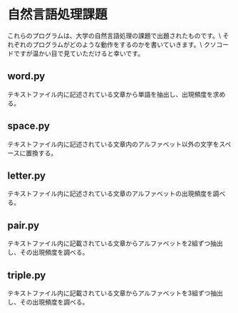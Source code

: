 # 自然言語処理課題
これらのプログラムは、大学の自然言語処理の課題で出題されたものです。\\
それぞれのプログラムがどのような動作をするのかを書いていきます。\\
クソコードですが温かい目で見ていただけると幸いです。

## word.py
テキストファイル内に記述されている文章から単語を抽出し、出現頻度を求める。

## space.py
テキストファイル内に記述されている文章内のアルファベット以外の文字をスペースに置換する。

## letter.py
テキストファイル内に記述されている文章のアルファベットの出現頻度を調べる。
## pair.py

テキストファイル内に記載されている文章からアルファベットを2組ずつ抽出し、その出現頻度を調べる。
## triple.py
テキストファイル内に記載されている文章からアルファベットを3組ずつ抽出し、その出現頻度を調べる。